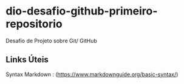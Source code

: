 # dio-desafio-github-primeiro-repositorio
Desafio de Projeto sobre Git/ GitHub
## Links Úteis
Syntax Markdown : (https://www.markdownguide.org/basic-syntax/)
